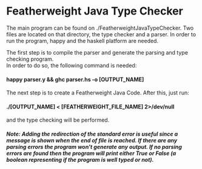 # Featherweight Java Type Checker

The main program can be found on ./FeatherweightJavaTypeChecker. Two files are located on that directory, the type checker and a parser.
In order to run the program, happy and the haskell platform are needed.

The first step is to compile the parser and generate the parsing and type checking program.  
In order to do so, the following command is needed: 
<h4>happy parser.y && ghc parser.hs -o [OUTPUT_NAME]</h4>

The next step is to create a Featherweight Java Code. After this, just run: 
<h4>./[OUTPUT_NAME] < [FEATHERWEIGHT_FILE_NAME] 2>/dev/null</h4>
and the type checking will be performed.

<h5>Note: Adding the redirection of the standard error is useful since a message is shown when the end of file is reached. If there are any parsing errors the program won't
generate any output. If no parsing errors are found then the program will print either True or False (a boolean representing if the program is well typed or not).</h5>
